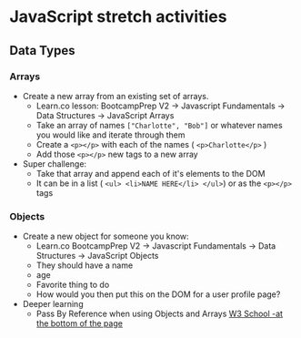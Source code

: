 # JavaScript stretch activities

## Data Types

### Arrays
* Create a new array from an existing set of arrays.
    - Learn.co lesson: BootcampPrep V2 → Javascript Fundamentals → Data Structures → JavaScript Arrays
    * Take an array of names `["Charlotte", "Bob"]` or whatever names you would like and iterate through them 
    * Create a `<p></p>` with each of the names ( `<p>Charlotte</p>` ) 
    * Add those `<p></p>` new tags to a new array
* Super challenge: 
    * Take that array and append each of it's elements to the DOM
    * It can be in a list ( `<ul> <li>NAME HERE</li> </ul>`) or as the `<p></p>` tags

### Objects
* Create a new object for someone you know:
    - Learn.co BootcampPrep V2 → Javascript Fundamentals → Data Structures → JavaScript Objects 
    * They should have a name
    * age
    * Favorite thing to do
    * How would you then put this on the DOM for a user profile page? 
* Deeper learning
    - Pass By Reference when using Objects and Arrays [W3 School -at the bottom of the page](https://www.w3schools.com/js/js_function_parameters.asp)

